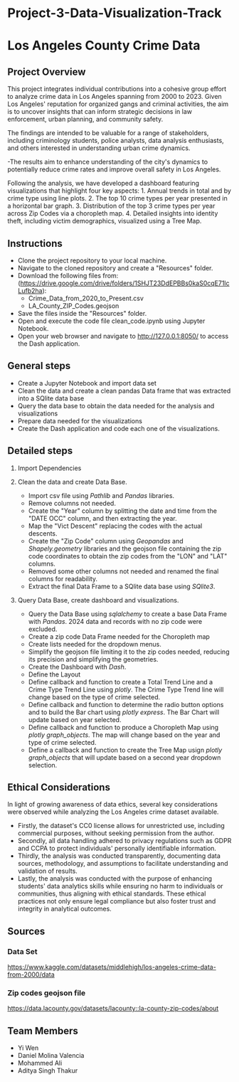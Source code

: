 # Project-3-Data-Visualization-Track
# Los Angeles County Crime Data

## Project Overview

This project integrates individual contributions into a cohesive group effort to analyze crime data in Los Angeles spanning from 2000 to 2023. Given Los Angeles' reputation for organized gangs and criminal activities, the aim is to uncover insights that can inform strategic decisions in law enforcement, urban planning, and community safety.

The findings are intended to be valuable for a range of stakeholders, including criminology students, police analysts, data analysis enthusiasts, and others interested in understanding urban crime dynamics.

-The results aim to enhance understanding of the city's dynamics to potentially reduce crime rates and improve overall safety in Los Angeles.

Following the analysis, we have developed a dashboard featuring visualizations that highlight four key aspects:
    1. Annual trends in total and by crime type using line plots.
    2. The top 10 crime types per year presented in a horizontal bar graph.
    3. Distribution of the top 3 crime types per year across Zip Codes via a choropleth map.
    4. Detailed insights into identity theft, including victim demographics, visualized using a Tree Map.

## Instructions
- Clone the project repository to your local machine.
- Navigate to the cloned repository and create a "Resources" folder.
- Download the following files from: (https://drive.google.com/drive/folders/1SHJT23DdEPBBs0kaS0cqE71lcLufb2ha):
    - Crime_Data_from_2020_to_Present.csv
    - LA_County_ZIP_Codes.geojson
- Save the files inside the "Resources" folder.
- Open and execute the code file clean_code.ipynb using Jupyter Notebook.
- Open your web browser and navigate to http://127.0.0.1:8050/ to access the Dash application.

## General steps
- Create a Jupyter Notebook and import data set
- Clean the data and create a clean pandas Data frame that was extracted into a SQlite data base
- Query the data base to obtain the data needed for the analysis and visualizations
- Prepare data needed for the visualizations
- Create the Dash application and code each one of the visualizations.

## Detailed steps
1. Import Dependencies

2. Clean the data and create Data Base.

    - Import csv file using *Pathlib* and *Pandas* libraries.
    - Remove columns not needed.
    - Create the "Year" column by splitting the date and time from the "DATE OCC" column, and then extracting the year.
    - Map the "Vict Descent" replacing the codes with the actual descents.
    - Create the "Zip Code" column using *Geopandas* and *Shapely.geometry* libraries and the geojson file containing the zip code coordinates to obtain the zip codes from the  "LON" and "LAT" columns.
    - Removed some other columns not needed and renamed the final columns for readability.
    - Extract the final Data Frame to a SQlite data base using *SQlite3*.

3. Query Data Base, create dashboard and visualizations.
    - Query the Data Base using *sqlalchemy* to create a base Data Frame with *Pandas*. 2024 data and records with no zip code were excluded.
    - Create a zip code Data Frame needed for the Choropleth map
    - Create lists needed for the dropdown menus.
    - Simplify the geojson file limiting it to the zip codes needed, reducing its precision and simplifying the geometries.
    - Create the Dashboard with *Dash*.
    - Define the Layout
    - Define callback and function to create a Total Trend Line and a Crime Type Trend Line using *plotly*. The Crime Type Trend line will change based on the type of crime selected. 
    - Define callback and function to determine the radio button options and to build the Bar chart using *plotly express*. The Bar Chart will update based on year selected.
    - Define callback and function to produce a Choropleth Map using *plotly graph_objects*. The map will change based on the year and type of crime selected.
    - Define a callback and function to create the Tree Map usign *plotly graph_objects* that will update based on a second year dropdown selection.

## Ethical Considerations

In light of growing awareness of data ethics, several key considerations were observed while analyzing the Los Angeles crime dataset available.
- Firstly, the dataset's CC0 license allows for unrestricted use, including commercial purposes, without seeking permission from the author.
- Secondly, all data handling adhered to privacy regulations such as GDPR and CCPA to protect individuals' personally identifiable information.
- Thirdly, the analysis was conducted transparently, documenting data sources, methodology, and assumptions to facilitate understanding and validation of results.
- Lastly, the analysis was conducted with the purpose of enhancing students' data analytics skills while ensuring no harm to individuals or communities, thus aligning with ethical standards. These ethical practices not only ensure legal compliance but also foster trust and integrity in analytical outcomes.


## Sources

### Data Set
https://www.kaggle.com/datasets/middlehigh/los-angeles-crime-data-from-2000/data

### Zip codes geojson file
https://data.lacounty.gov/datasets/lacounty::la-county-zip-codes/about


## Team Members
- Yi Wen
- Daniel Molina Valencia
- Mohammed Ali
- Aditya Singh Thakur